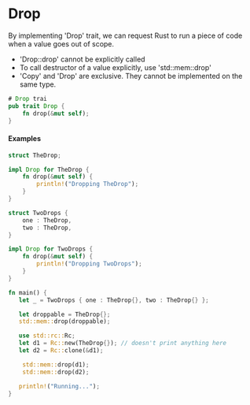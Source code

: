 # Drop

By implementing 'Drop' trait, we can request Rust to run a piece of code when a value goes out of scope.

- 'Drop::drop' cannot be explicitly called
- To call destructor of a value explicitly, use 'std::mem::drop'
- 'Copy' and 'Drop' are exclusive. They cannot be implemented on the same type.

```rust 
# Drop trai
pub trait Drop {
    fn drop(&mut self);
}
```
#### Examples
```rust 
struct TheDrop;

impl Drop for TheDrop {
    fn drop(&mut self) {
        println!("Dropping TheDrop");
    }
}

struct TwoDrops {
    one : TheDrop,
    two : TheDrop,
}

impl Drop for TwoDrops {
    fn drop(&mut self) {
        println!("Dropping TwoDrops");
    }
}

fn main() {
   let _ = TwoDrops { one : TheDrop{}, two : TheDrop{} };

   let droppable = TheDrop{};
   std::mem::drop(droppable);

   use std::rc::Rc;
   let d1 = Rc::new(TheDrop{}); // doesn't print anything here
   let d2 = Rc::clone(&d1); 

    std::mem::drop(d1);
    std::mem::drop(d2);

   println!("Running...");
}
```


